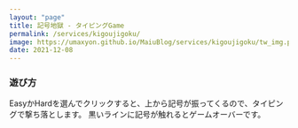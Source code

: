 ```yaml
---
layout: "page"
title: 記号地獄 - タイピングGame
permalink: /services/kigoujigoku/
image: https://umaxyon.github.io/MaiuBlog/services/kigoujigoku/tw_img.png
date: 2021-12-08
---
```




<script type="module" crossorigin src="{{ '/services/kigoujigoku/assets/index.9743a1bd.js' | relative_url }}"></script>
<link rel="modulepreload" href="{{ '/services/kigoujigoku/assets/vendor.f1cc6c9a.js' | relative_url }}">
<link rel="stylesheet" href="{{ '/services/kigoujigoku/assets/index.cd9c0392.css' | relative_url }}">

<div id="kigou_root"></div>

### 遊び方

EasyかHardを選んでクリックすると、上から記号が振ってくるので、タイピングで撃ち落とします。
黒いラインに記号が触れるとゲームオーバーです。

